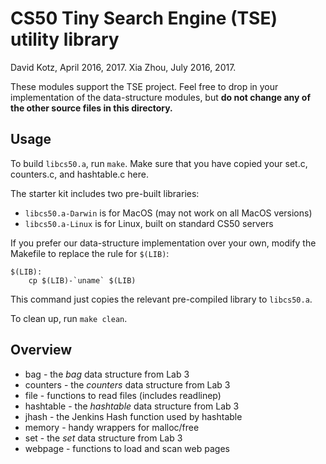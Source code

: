 # CS50 Tiny Search Engine (TSE) utility library

David Kotz, April 2016, 2017.
Xia Zhou, July 2016, 2017.

These modules support the TSE project.  Feel free to drop in your implementation of the data-structure modules, but **do not change any of the other source files in this directory.**

## Usage
To build `libcs50.a`, run `make`. Make sure that you have copied your set.c, counters.c, and hashtable.c here. 

The starter kit includes two pre-built libraries:

 * `libcs50.a-Darwin` is for MacOS (may not work on all MacOS versions)
 * `libcs50.a-Linux` is for Linux, built on standard CS50 servers 

If you prefer our data-structure implementation over your own, modify the Makefile to replace the rule for `$(LIB)`:

```
$(LIB):
	cp $(LIB)-`uname` $(LIB)
```
This command just copies the relevant pre-compiled library to `libcs50.a`.

To clean up, run `make clean`.

## Overview

 * bag - the *bag* data structure from Lab 3
 * counters - the *counters* data structure from Lab 3
 * file - functions to read files (includes readlinep)
 * hashtable - the *hashtable* data structure from Lab 3
 * jhash - the Jenkins Hash function used by hashtable
 * memory - handy wrappers for malloc/free
 * set - the *set* data structure from Lab 3
 * webpage - functions to load and scan web pages
